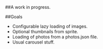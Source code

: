 

##A work in progress. 

##Goals
  * Configurable lazy loading of images.
  * Optional thumbnails from sprite.
  * Loading of photos from a photos.json file.
  * Usual carousel stuff.
